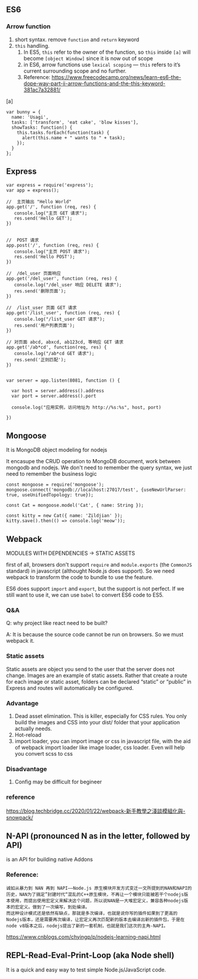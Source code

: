 ## ES6

### Arrow function
1. short syntax. remove `function` and `return` keyword
2. `this` handling. 
    1. In ES5, `this` refer to the owner of the function, so `this` inside `[a]` will become `[object Window]` since it is now out of scope
    2. in ES6, arrow functions use `lexical scoping` — `this` refers to it’s current surrounding scope and no further. 
    3. Reference: https://www.freecodecamp.org/news/learn-es6-the-dope-way-part-ii-arrow-functions-and-the-this-keyword-381ac7a32881/

[a]
```
var bunny = {
  name: 'Usagi',
  tasks: ['transform', 'eat cake', 'blow kisses'],
  showTasks: function() {
    this.tasks.forEach(function(task) {
      alert(this.name + " wants to " + task);
    });
  }
};
```

## Express
```
var express = require('express');
var app = express();
 
//  主页输出 "Hello World"
app.get('/', function (req, res) {
   console.log("主页 GET 请求");
   res.send('Hello GET');
})
 
 
//  POST 请求
app.post('/', function (req, res) {
   console.log("主页 POST 请求");
   res.send('Hello POST');
})
 
//  /del_user 页面响应
app.get('/del_user', function (req, res) {
   console.log("/del_user 响应 DELETE 请求");
   res.send('删除页面');
})
 
//  /list_user 页面 GET 请求
app.get('/list_user', function (req, res) {
   console.log("/list_user GET 请求");
   res.send('用户列表页面');
})
 
// 对页面 abcd, abxcd, ab123cd, 等响应 GET 请求
app.get('/ab*cd', function(req, res) {   
   console.log("/ab*cd GET 请求");
   res.send('正则匹配');
})
 
 
var server = app.listen(8081, function () {
 
  var host = server.address().address
  var port = server.address().port
 
  console.log("应用实例，访问地址为 http://%s:%s", host, port)
 
})
```

## Mongoose
It is MongoDB object modeling for nodejs

It encasupe the CRUD operation to MongoDB document, work between mongodb and nodejs. We don't need to remember the query syntax, we just need to remember the business logic

```
const mongoose = require('mongoose');
mongoose.connect('mongodb://localhost:27017/test', {useNewUrlParser: true, useUnifiedTopology: true});

const Cat = mongoose.model('Cat', { name: String });

const kitty = new Cat({ name: 'Zildjian' });
kitty.save().then(() => console.log('meow'));
```
## Webpack
MODULES WITH DEPENDENCIES ->  STATIC ASSETS 

first of all, browsers don't support `require` and `module.exports` (the `CommonJS` standard) in javascript (althought Node.js does support). So we need webpack to transform the code to bundle to use the feature.

ES6 does support `import` and `export`, but the support is not perfect. If we still want to use it, we can use `babel` to convert ES6 code to ES5.

### Q&A
Q: why project like react need to be built?

A: It is because the source code cannot be run on browsers. So we must webpack it.

### Static assets
Static assets are object you send to the user that the server does not change. Images are an example of static assets. Rather that create a route for each image or static asset, folders can be declared “static” or “public” in Express and routes will automatically be configured.

### Advantage
1. Dead asset elimination. This is killer, especially for CSS rules. You only build the images and CSS into your dist/ folder that your application actually needs.
2. Hot-reload
3. import loader, you can import image or css in javascript file, with the aid of webpack import loader like image loader, css loader. Even will help you convert scss to css

### Disadvantage
1. Config may be difficult for begineer

### reference
https://blog.techbridge.cc/2020/01/22/webpack-新手教學之淺談模組化與-snowpack/

## N-API (pronounced N as in the letter, followed by API)
is an API for building native Addons

### Reference:
```
诚如从暴力到 NAN 再到 NAPI——Node.js 原生模块开发方式变迁一文所提到的NAN和NAPI的历史，NAN为了搞定”封建时代“混乱的C++原生模块，不再让一个模块只能被若干个nodejs版本使用，而提出使用宏定义来解决这个问题，所以说NAN是一大堆宏定义，兼容各种nodejs版本的宏定义。做到了一次编写，到处编译。
而这种设计模式还是依然有缺点，那就是多次编译，也就是说你写的插件如果到了更高的Nodejs版本，还是需要再次编译，让宏定义再次匹配新的版本去编译出新的插件包，于是在node v8版本之后，nodejs提出了新的一套机制，也就是我们这次的主角-NAPI。
```
https://www.cnblogs.com/chyingp/p/nodejs-learning-napi.html

## REPL-Read-Eval-Print-Loop (aka Node shell)
It is a quick and easy way to test simple Node.js/JavaScript code.
